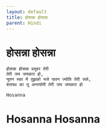 ```yaml
---
layout: default
title: होसन्ना होसन्ना
parent: Hindi
---
```

# होसन्ना होसन्ना
```
होसन्ना होसन्ना प्रभुवर तेरी
तेरी जय जयकार हो,
नूतन स्वर में तुझको भजे पावन ज्योति तेरी जले,
शतपथ का तू अन्तर्यामी तेरी जय जयकार हो
```
`Hosanna`

# Hosanna Hosanna